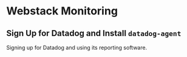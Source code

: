 # Webstack Monitoring

## Sign Up for Datadog and Install `datadog-agent`
Signing up for Datadog and using its reporting software.
